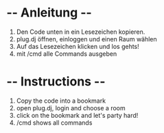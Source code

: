 -- Anleitung --
=
1.	Den Code unten in ein Lesezeichen kopieren.
2.	plug.dj öffnen, einloggen und einen Raum wählen
3.	Auf das Lesezeichen klicken und los gehts!
4.	mit /cmd alle Commands ausgeben

-- Instructions --
=
1.	Copy the code into a bookmark
2.	open plug.dj, login and choose a room
3.	click on the bookmark and let's party hard!
4.	/cmd shows all commands
